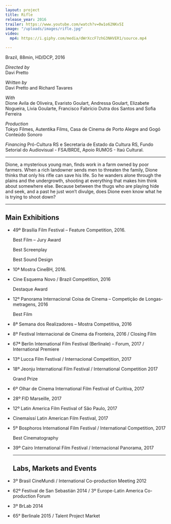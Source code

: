 ```yaml
---
layout: project
title: Rifle
release_year: 2016
trailer: https://www.youtube.com/watch?v=0w1o62NKv5I
image: "/uploads/images/rifle.jpg"
video:
  mp4: https://i.giphy.com/media/dWrXccF7zhG3NHVER1/source.mp4

---
```

Brazil, 88min, HD/DCP, 2016

_Directed by_  
Davi Pretto

_Written by_  
Davi Pretto and Richard Tavares

_With_  
Dione Avila de Oliveira, Evaristo Goulart, Andressa Goulart, Elizabete Nogueira, Livia Goularte, Francisco Fabrício Dutra dos Santos and Sofia Ferreira

_Production_  
Tokyo Filmes, Autentika Films, Casa de Cinema de Porto Alegre and Gogó Conteúdo Sonoro

_Financing_
Pró-Cultura RS e Secretaria de Estado da Cultura RS, Fundo Setorial do Audiovisual - FSA/BRDE, Apoio RUMOS - Itaú Cultural.

***

Dione, a mysterious young man, finds work in a farm owned by poor farmers. When a rich landowner sends men to threaten the family, Dione thinks that only his rifle can save his life. So he wanders alone through the plains and the undergrowth, shooting at everything that makes him think about somewhere else. Because between the thugs who are playing hide and seek, and a past he just won’t divulge, does Dione even know what he is trying to shoot down?

***

## Main Exhibitions

* 49º Brasília Film Festival – Feature Competition, 2016.

  Best Film – Jury Award

  Best Screenplay

  Best Sound Design
* 10ª Mostra CineBH, 2016.
* Cine Esquema Novo / Brazil Competition, 2016

  Destaque Award
* 12º Panorama Internacional Coisa de Cinema – Competição de Longas-metragens, 2016

  Best Film
* 8ª Semana dos Realizadores – Mostra Competitiva, 2016
* 8º Festival Internacional de Cinema da Fronteira, 2016 / Closing Film
* 67ª Berlin International Film Festival (Berlinale) – Forum, 2017 / International Premiere
* 13º Lucca Film Festival / Internacional Competition, 2017
* 18º Jeonju International Film Festival / International Competition 2017

  Grand Prize
* 6º Olhar de Cinema International Film Festival of Curitiva, 2017
* 28º FID Marseille, 2017
* 12º Latin America Film Festival of São Paulo, 2017
* Cinemaissí Latin American Film Festival, 2017
* 5º Bosphoros International Film Festival / International Competition, 2017

  Best Cinematography
* 39º Cairo International Film Festival / Internacional Panorama, 2017

  ***

  ## Labs, Markets and Events
* 3º Brasil CineMundi / International Co-production Meeting 2012
* 62º Festival de San Sebastián 2014 / 3º Europe-Latin America Co-production Forum
* 3º BrLab 2014
* 65° Berlinale 2015 / Talent Project Market